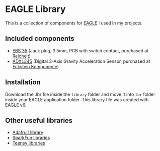 # EAGLE Library

This is a collection of components for [EAGLE](http://www.cadsoftusa.com/) I used in my projects.

## Included components

* [EBS 35](https://github.com/davidbeermann/eagle-lib/blob/master/components/EBS35/EBS35.png) (Jack plug, 3.5mm, PCB with switch contact, purchased at [Reichelt](http://www.reichelt.de/index.html?ACTION=3;ARTICLE=7301;SEARCH=EBS%2035))
* [ADXL345](https://github.com/davidbeermann/eagle-lib/blob/master/components/ADXL345/ADXL345.jpg) (Digital 3-Axis Gravity Acceleration Sensor, purchased at [Eckstein Komponente](http://eckstein-shop.de/GY-291-ADXL345-Digital-3-Axis-Gravity-Acceleration-Beschleunigung-Sensor_1))

## Installation

Download the .lbr file inside the ```library``` folder and move it into ```lbr``` folder inside your EAGLE application folder. This library file was created with EAGLE v6.

## Other useful libraries

* [Adafruit library](https://github.com/adafruit/Adafruit-Eagle-Library)
* [SparkFun libraries](https://github.com/sparkfun/SparkFun-Eagle-Libraries)
* [Teensy libraries](http://www.pjrc.com/teensy/eagle_lib.html)